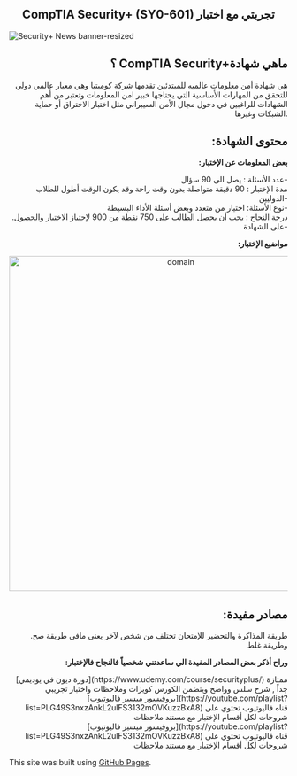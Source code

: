 ## <div align="center">CompTIA Security+ (SY0-601) تجربتي مع اختبار</div> 

![Security+ News banner-resized](https://user-images.githubusercontent.com/81482684/133908115-65be8326-8ed3-4609-beeb-141012b58f71.png)


## <div align="right">؟ CompTIA Security+ماهي شهادة</div>
<div align="right">هي شهادة أمن معلومات عالميه للمبتدئين تقدمها شركة كومبتيا وهي معيار عالمي دولي  للتحقق من المهارات الأساسية التي يحتاجها خبير امن المعلومات
وتعتبر من أهم الشهادات للراغبين في دخول مجال الأمن السيبراني مثل اختبار الاختراق أو حماية الشبكات وغيرها.</div>

## <div align="right">:محتوى الشهادة</div>
**<div align="right">
:بعض المعلومات عن الإختبار</div>**
  <div align="right">
 عدد الأسئلة : يصل الى 90 سؤال-<br />
 مدة الإختبار : 90 دقيقة متواصلة بدون وقت راحة وقد يكون الوقت أطول للطلاب الدوليين-<br />
 نوع الأسئلة: اختيار من متعدد وبعض أسئلة الأداء البسيطة-<br />
 .درجة النجاح : يجب أن يحصل الطالب على 750 نقطة من 900 لإجتياز الاختبار والحصول على الشهادة-<br />
</div>

**<div align="right">
:مواضيع الإختبار</div>**
<div align="center"><img width="605" alt="domain" src="https://user-images.githubusercontent.com/81482684/133929624-bf80bde4-23fd-4914-b9e4-58bc03a83130.PNG"></div>

## <div align="right">:مصادر مفيدة</div>
<div align="right">
   .طريقة المذاكرة والتحضير للإمتحان تختلف من شخص لآخر يعني مافي طريقة صح وطريقة غلط<br/>
</div>

**<div align="right">:وراح أذكر بعض المصادر المفيدة الي ساعدتني شخصياً فالنجاح فالإختبار</div>**
<div align="right">
[دورة ديون في يوديمي](https://www.udemy.com/course/securityplus/) ممتازة جداً , شرح سلس وواضح ويتضمن الكورس كويزات وملاحظات واختبار تجريبي
</div>

<div align="right">
[بروفيسور ميسير فاليوتيوب](https://youtube.com/playlist?list=PLG49S3nxzAnkL2ulFS3132mOVKuzzBxA8) قناه فاليوتيوب تحتوي على شروحات لكل أقسام الإختبار مع مستند ملاحظات
</div>

<div align="right">
[بروفيسور ميسير فاليوتيوب](https://youtube.com/playlist?list=PLG49S3nxzAnkL2ulFS3132mOVKuzzBxA8) قناه فاليوتيوب تحتوي على شروحات لكل أقسام الإختبار مع مستند ملاحظات
</div>




This site was built using [GitHub Pages](https://pages.github.com/).



